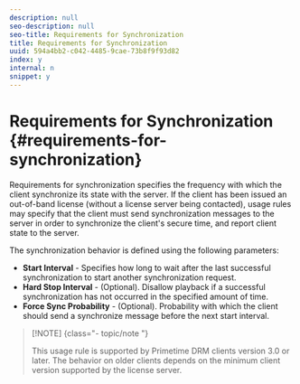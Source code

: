 ```yaml
---
description: null
seo-description: null
seo-title: Requirements for Synchronization
title: Requirements for Synchronization
uuid: 594a4bb2-c042-4485-9cae-73b8f9f93d82
index: y
internal: n
snippet: y
---
```


# Requirements for Synchronization {#requirements-for-synchronization}

Requirements for synchronization specifies the frequency with which the client synchronize its state with the server. If the client has been issued an out-of-band license (without a license server being contacted), usage rules may specify that the client must send synchronization messages to the server in order to synchronize the client's secure time, and report client state to the server.

The synchronization behavior is defined using the following parameters:

* **Start Interval** - Specifies how long to wait after the last successful synchronization to start another synchronization request. 
* **Hard Stop Interval** - (Optional). Disallow playback if a successful synchronization has not occurred in the specified amount of time. 
* **Force Sync Probability** - (Optional). Probability with which the client should send a synchronize message before the next start interval.

>[!NOTE] {class="- topic/note "}
>
>This usage rule is supported by Primetime DRM clients version 3.0 or later. The behavior on older clients depends on the minimum client version supported by the license server.

